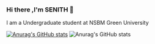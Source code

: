 ### Hi there ,I'm SENITH 👋
I am a Undergraduate student at NSBM Green University 

[![Anurag's GitHub stats](https://github-readme-stats.vercel.app/api?username=senithde-07)](https://github.com/anuraghazra/github-readme-stats)
![Anurag's GitHub stats](https://github-readme-stats.vercel.app/api?username=senithde-07&show_icons=true&theme=radical)



<!--
**senithde-07/senithde-07** is a ✨ _special_ ✨ repository because its `README.md` (this file) appears on your GitHub profile.

Here are some ideas to get you started:

- 🔭 I’m currently working on ...
- 🌱 I’m currently learning ...
- 👯 I’m looking to collaborate on ...
- 🤔 I’m looking for help with ...
- 💬 Ask me about ...
- 📫 How to reach me: ...
- 😄 Pronouns: ...
- ⚡ Fun fact: ...
-->
